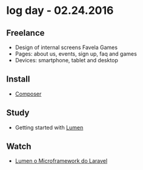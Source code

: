 # log day - 02.24.2016

## Freelance

 - Design of internal screens Favela Games 
  - Pages: about us, events, sign up, faq and games
  - Devices: smartphone, tablet and desktop

## Install

  - [Composer](https://getcomposer.org/) 

## Study

 - Getting started with [Lumen](https://lumen.laravel.com/docs/5.2)

## Watch

  - [Lumen o Microframework do Laravel](https://www.youtube.com/watch?v=wSZGhslPh0I)
